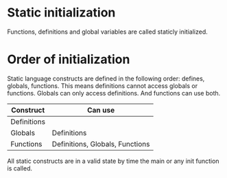 # Static initialization
Functions, definitions and global variables are called staticly initialized.

# Order of initialization
Static language constructs are defined in the following order: defines, globals, functions.
This means definitions cannot access globals or functions. Globals can only access definitions. And functions can use both.

| Construct   | Can use                         | 
| -           | -                               |
| Definitions |                                 |
| Globals     | Definitions                     |
| Functions   | Definitions, Globals, Functions |

All static constructs are in a valid state by time the main or any init function is called.